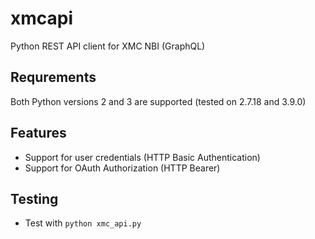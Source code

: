 # xmcapi
Python REST API client for XMC NBI (GraphQL)

## Requrements
Both Python versions 2 and 3 are supported (tested on 2.7.18 and 3.9.0)

## Features
* Support for user credentials (HTTP Basic Authentication)
* Support for OAuth Authorization (HTTP Bearer)

## Testing
* Test with `python xmc_api.py`
